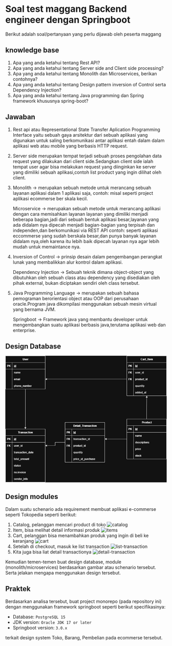 # Soal test maggang Backend engineer dengan Springboot

Berikut adalah soal/pertanyaan yang perlu dijawab oleh peserta maggang

## knowledge base

1. Apa yang anda ketahui tentang Rest API?
2. Apa yang anda ketahui tentang Server side and Client side processing?
3. Apa yang anda ketahui tentang Monolith dan Microservices, berikan contohnya?
4. Apa yang anda ketahui tentang Design pattern inversion of Control serta Dependency Injection?
5. Apa yang anda ketahui tentang Java programming dan Spring framework khususnya spring-boot?

## Jawaban

1. Rest api atau Representational State Transfer Aplication Programming Interface yaitu sebuah gaya 
arsitektur dari sebuah aplikasi yang digunakan untuk saling berkomunikasi antar aplikasi entah dalam
dalam aplikasi web atau mobile yang berbasis HTTP request.

2. Server side merupakan tempat terjadi sebuah proses pengolahan data request yang dilakukan dari
client side.Sedangkan client side ialah tempat user agar bisa melakukan request yang diinginkan
ke server yang dimiliki sebuah aplikasi,contoh list product yang ingin dilihat oleh client.

3. Monolith -> merupakan sebuah metode untuk merancang sebuah layanan aplikasi dalam 1 aplikasi saja,
contoh: misal seperti project aplikasi ecommerse ber skala kecil.
    
    Microservice -> merupakan sebuah metode untuk merancang aplikasi dengan cara memisahkan layanan
layanan yang dimiliki menjadi beberapa bagian,jadi dari sebuah bentuk aplikasi besar,layanan yang ada 
didalam nya dipecah menjadi bagian-bagian yang terpisah dan independen,dan berkomunikasi via REST API
contoh: seperti aplikasi eccommerse yang sudah berskala besar,dan punya banyak layanan didalam nya,oleh
karena itu lebih baik dipecah layanan nya agar lebih mudah untuk memaintance nya.

4. Inversion of Control -> prinsip desain dalam pengembangan perangkat lunak yang membalikkan alur kontrol dalam aplikasi.

   Dependency Injection -> Sebuah teknik dimana object-object yang dibutuhkan oleh sebuah class atau dependency
yang disediakan oleh pihak external, bukan diciptakan sendiri oleh class tersebut.
5. Java Programming Language -> merupakan sebuah bahasa pemograman berorientasi object atau OOP
dari perusahaan oracle.Program java dikompilasi menggunakan sebuah mesin virtual yang bernama JVM.

    Springboot -> Framework java yang membantu developer untuk mengembangkan suatu aplikasi berbasis java,terutama
aplikasi web dan enterprise.

## Design Database

![ecommers_design_database](imgs/ecommers.jpg)

## Design modules

Dalam suatu schenario ada requirement membuat aplikasi e-commerse seperti Tokopedia seperti berikut:

1. Catalog, pelanggan mencari product di toko
    ![catalog](imgs/catalog.png)
2. Item, bisa melihat detail informasi produk
    ![items](imgs/item.png)
3. Cart, pelanggan bisa menambahkan produk yang ingin di beli ke keranjang
    ![cart](imgs/cart.png)
4. Setelah di checkout, masuk ke list transaction
    ![list-transaction](imgs/list-transaction.png)
5. Kita juga bisa liat detail transactionya
    ![detail-transaction](imgs/detail-transaction.png)

Kemudian temen-temen buat design database, module (monolith/microservices) berdasarkan gambar atau schenario tersebut. Serta jelakan mengapa menggunakan design tersebut.

## Praktek

Berdasarkan analisa tersebut, buat project monorepo (pada repository ini) dengan menggunakan framework springboot seperti berikut specifikasinya:

- Database: `PostgreSQL 15`
- JDK version: `Oracle JDK 17 or later`
- Springboot version: `3.0.x`

terkait design system Toko, Barang, Pembelian pada ecommerse tersebut.
